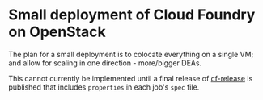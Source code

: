 # Small deployment of Cloud Foundry on OpenStack

The plan for a small deployment is to colocate everything on a single VM; and allow for scaling in one direction - more/bigger DEAs.

This cannot currently be implemented until a final release of [cf-release](https://github.com/cloudfoundry/cf-release) is published that includes `properties` in each job's `spec` file.
